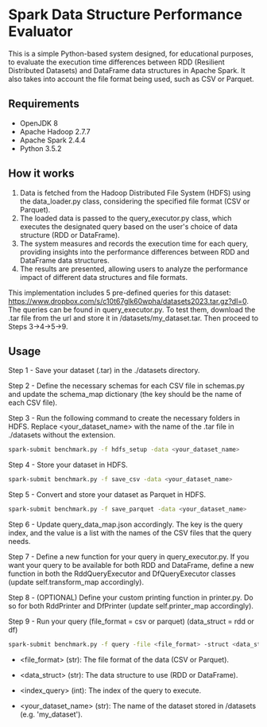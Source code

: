 # Spark Data Structure Performance Evaluator

This is a simple Python-based system designed, for educational purposes, to evaluate the execution time differences between RDD (Resilient Distributed Datasets) and DataFrame data structures in Apache Spark. It also takes into account the file format being used, such as CSV or Parquet.

## Requirements

- OpenJDK 8
- Apache Hadoop 2.7.7
- Apache Spark 2.4.4
- Python 3.5.2

## How it works

1. Data is fetched from the Hadoop Distributed File System (HDFS) using the data_loader.py class, considering the specified file format (CSV or Parquet).
2. The loaded data is passed to the query_executor.py class, which executes the designated query based on the user's choice of data structure (RDD or DataFrame).
3. The system measures and records the execution time for each query, providing insights into the performance differences between RDD and DataFrame data structures.
4. The results are presented, allowing users to analyze the performance impact of different data structures and file formats.

This implementation includes 5 pre-defined queries for this dataset: https://www.dropbox.com/s/c10t67glk60wpha/datasets2023.tar.gz?dl=0. The queries can be found in query_executor.py. To test them, download the .tar file from the url and store it in /datasets/my_dataset.tar. Then proceed to Steps 3->4->5->9.

## Usage
Step 1 - Save your dataset (.tar) in the ./datasets directory.

Step 2 - Define the necessary schemas for each CSV file in schemas.py and update the schema_map dictionary (the key should be the name of each CSV file).

Step 3 - Run the following command to create the necessary folders in HDFS. Replace <your_dataset_name> with the name of the .tar file in ./datasets without the extension.
```bash
spark-submit benchmark.py -f hdfs_setup -data <your_dataset_name>
```

Step 4 - Store your dataset in HDFS.
```bash
spark-submit benchmark.py -f save_csv -data <your_dataset_name>
```

Step 5 - Convert and store your dataset as Parquet in HDFS.
```bash
spark-submit benchmark.py -f save_parquet -data <your_dataset_name>
```

Step 6 - Update query_data_map.json accordingly. The key is the query index, and the value is a list with the names of the CSV files that the query needs.

Step 7 - Define a new function for your query in query_executor.py. If you want your query to be available for both RDD and DataFrame, define a new function in both the RddQueryExecutor and DfQueryExecutor classes (update self.transform_map accordingly).

Step 8 - (OPTIONAL) Define your custom printing function in printer.py. Do so for both RddPrinter and DfPrinter (update self.printer_map accordingly).

Step 9 - Run your query (file_format = csv or parquet) (data_struct = rdd or df)
```bash
spark-submit benchmark.py -f query -file <file_format> -struct <data_struct> -idx_q <index_query> -data <your_dataset_name> -v 1
```

- <file_format> (str): The file format of the data (CSV or Parquet).

- <data_struct> (str): The data structure to use (RDD or DataFrame).

- <index_query> (int): The index of the query to execute.

- <your_dataset_name> (str): The name of the dataset stored in /datasets (e.g. 'my_dataset').
